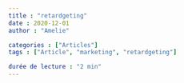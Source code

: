 ```yaml
---
title : "retardgeting"
date : 2020-12-01
author : "Amelie"

categories : ["Articles"]
tags : ["Article", "marketing", "retardgeting"]

durée de lecture : "2 min"
---
```

